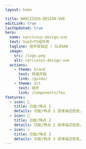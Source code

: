 ```yaml
---
layout: home

title: NARCISSUS-DESIGN-VUE 
editLink: true
lastUpdated: true
hero:
  name: narcissus-design-vue
  text: Vue3+TS组件库
  tagline: 组件库描述 / SLOGAN
  image:
    src: /logo.png
    alt: narcissus-design-vue
  actions:
    - theme: brand
      text: 快速开始
      link: /guide/
    - theme: alt
      text: 组件
      link: /components/foo
features:
  - icon: 🔨
    title: 功能/特点 1
    details: 功能/特点 1 具体描述信息。
  - icon: 🧩
    title: 功能/特点 2
    details: 功能/特点 2 具体描述信息。
  - icon: ✈️
    title: 功能/特点 3
    details: 功能/特点 3 具体描述信息。
---
```

